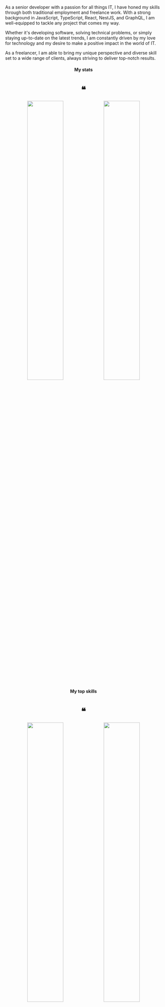 As a senior developer with a passion for all things IT, I have honed my skills through both traditional employment and freelance work. With a strong background in JavaScript, TypeScript, React, NestJS, and GraphQL, I am well-equipped to tackle any project that comes my way.

Whether it's developing software, solving technical problems, or simply staying up-to-date on the latest trends, I am constantly driven by my love for technology and my desire to make a positive impact in the world of IT.

As a freelancer, I am able to bring my unique perspective and diverse skill set to a wide range of clients, always striving to deliver top-notch results.

<h4 align="center">My stats</h4>
<h1 align="center">❝</h1>
<p align="center">
  <img align="center" width="48%" src="https://github-readme-stats.vercel.app/api?username=MADEiN83&show_icons=true&theme=tokyonight&count_private=true" />
  <img align="center" width="48%" src="https://github-readme-streak-stats.herokuapp.com/?user=MADEiN83&theme=tokyonight" />
</p>

<h4 align="center">My top skills</h4>
<h1 align="center">❝</h1>
<p align="center">
  <img align="center" width="48%" src="https://github-readme-stats.vercel.app/api/top-langs/?username=madein83&layout=compact&theme=tokyonight" />
  <img align="center" width="48%" src="https://github-readme-stats.vercel.app/api/wakatime?username=madein83&theme=tokyonight" />
</p>
